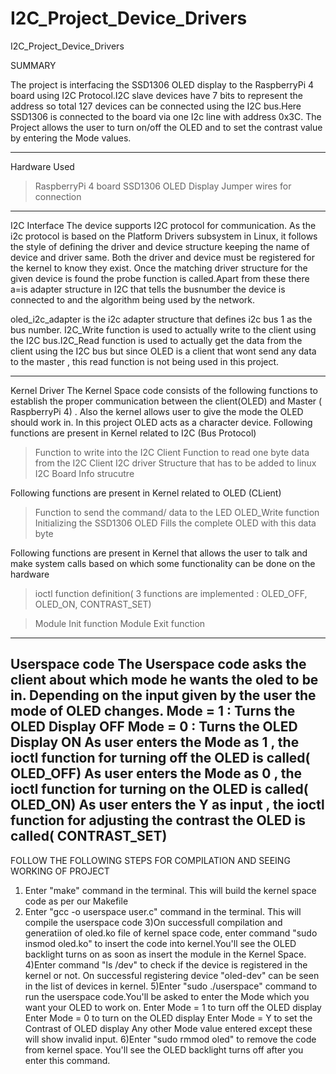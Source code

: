 # I2C_Project_Device_Drivers
I2C_Project_Device_Drivers

SUMMARY

The project is interfacing the SSD1306 OLED display to the RaspberryPi 4 board using I2C Protocol.I2C slave devices have 7 bits to represent the address so total 127 devices can be connected using the I2C bus.Here SSD1306 is connected to the board via one I2c line with address 0x3C. The Project allows the user to turn on/off the OLED and to set the contrast value by entering the Mode values.
************************************************************
Hardware Used
> RaspberryPi 4 board
> SSD1306 OLED Display
> Jumper wires for connection
************************************************************
I2C Interface
The device supports I2C protocol for communication. As the i2c protocol is based on the Platform Drivers subsystem in Linux, it follows the style of defining the driver and device structure keeping the name of device and driver same. Both the driver and device must be registered for the kernel to know they exist. Once the matching driver structure for the given device is found the probe function is called.Apart from these there a=is adapter structure in I2C that tells the busnumber the device is connected to and the algorithm being used by the network.

oled_i2c_adapter is the i2c adapter structure that defines i2c bus 1 as the bus number. I2C_Write function is used to actually write to the client using the I2C bus.I2C_Read function is used to actually get the data from the client using the I2C bus but since OLED is a client that wont send any data to the master , this read function is not being used in this project.

**************************************************************
Kernel Driver
The Kernel Space code consists of the following functions to establish the proper communication between the client(OLED) and Master ( RaspberryPi 4) . Also the kernel allows user to give the mode the OLED should work in. In this project OLED acts as a character device.
Following functions are present in Kernel related to I2C (Bus Protocol)
>Function to write into the I2C Client
>Function to read one byte data from the I2C Client 
>I2C driver Structure that has to be added to linux
>I2C Board Info strucutre

Following functions are present in Kernel related to OLED (CLient)
>Function to send the command/ data to the LED
>OLED_Write function
>Initializing the SSD1306 OLED
>Fills the complete OLED with this data byte

Following functions are present in Kernel that allows the user to talk and make system calls based on which some functionality can be done on the hardware
>ioctl function definition( 3 functions are implemented : OLED_OFF, OLED_ON, CONTRAST_SET) 

>Module Init function
>Module Exit function
***************************************************************

Userspace code
The Userspace code asks the client about which mode he wants the oled to be in. Depending on the input given by the user the mode of OLED changes.
Mode = 1 : Turns the OLED Display OFF
Mode = 0 : Turns the OLED Display ON
As user enters the Mode as 1 , the ioctl function for turning off the OLED is called( OLED_OFF)
As user enters the Mode as 0 , the ioctl function for turning on the OLED is called( OLED_ON)
As user enters the Y as input , the ioctl function for adjusting the contrast the OLED is called( CONTRAST_SET)
-------------------------------------------------------------------------------------------------------------------------------------------------------------------------------------------


FOLLOW THE FOLLOWING STEPS FOR COMPILATION AND SEEING WORKING OF PROJECT
1) Enter "make" command in the terminal. This will build the kernel space code as per our Makefile
2) Enter "gcc -o userspace user.c" command in the terminal. This will compile the userspace code
3)On successfull compilation and generatiion of oled.ko file of kernel space code, enter command "sudo insmod oled.ko" to insert the code into kernel.You'll see the OLED backlight turns on as soon as insert the module in the Kernel Space. 
4)Enter command "ls /dev" to check if the device is registered in the kernel or not. On successful registering device "oled-dev" can be seen in the list of devices in kernel.
5)Enter "sudo ./userspace" command to run the userspace code.You'll be asked to enter the Mode which you want your OLED to work on. 
	Enter Mode = 1  to turn off the OLED display
	Enter Mode = 0  to turn on the OLED display
	Enter Mode = Y to set the Contrast of OLED display
Any other Mode value entered except these will show invalid input.
6)Enter "sudo rmmod oled" to remove the code from kernel space. You'll see the OLED backlight turns off after you enter this command. 




 



